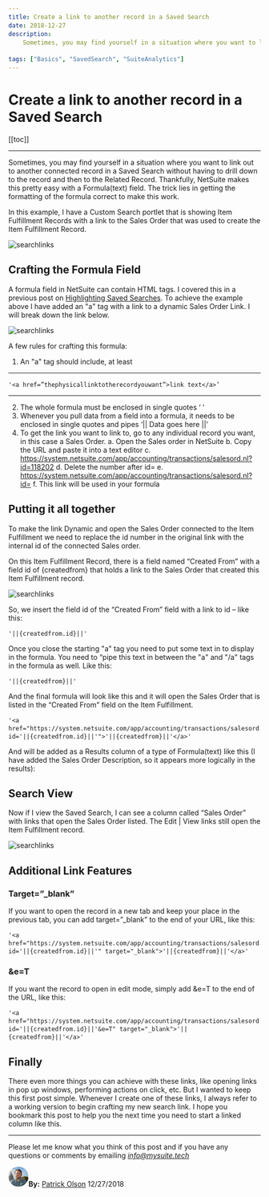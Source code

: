 ```yaml
---
title: Create a link to another record in a Saved Search
date: 2018-12-27
description:
    Sometimes, you may find yourself in a situation where you want to link out to another connected record in a Saved Search without having to drill down to the record and then to the Related Record. Thankfully, NetSuite makes this pretty easy with a Formula(text) field. The trick lies in getting the formatting of the formula correct to make this work.

tags: ["Basics", "SavedSearch", "SuiteAnalytics"]
---
```


# Create a link to another record in a Saved Search

[[toc]]

---

Sometimes, you may find yourself in a situation where you want to link out to another connected record in a Saved Search without having to drill down to the record and then to the Related Record. Thankfully, NetSuite makes this pretty easy with a Formula(text) field. The trick lies in getting the formatting of the formula correct to make this work.

In this example, I have a Custom Search portlet that is showing Item Fulfillment Records with a link to the Sales Order that was used to create the Item Fulfillment Record.

![searchlinks](https://i.imgur.com/lOulJ0v.png "Saved Search Results")
 

## Crafting the Formula Field

A formula field in NetSuite can contain HTML tags. I covered this in a previous post on [Highlighting Saved Searches](https://mysuite.tech/blog/post2.html). To achieve the example above I have added an "a" tag with a link to a dynamic Sales Order Link. I will break down the link below. 

![searchlinks](https://i.imgur.com/0ZqraCT.png "Saved Search Results")

A few rules for crafting this formula:

1.	An "a" tag should include, at least 

---

    '<a href=”thephysicallinktotherecordyouwant”>link text</a>’

---

2.	The whole formula must be enclosed in single quotes ‘    ’
3.	Whenever you pull data from a field into a formula, it needs to be enclosed in single quotes and pipes ‘|| Data goes here ||’
4.	To get the link you want to link to, go to any individual record you want, in this case a Sales Order.
    a.	Open the Sales order in NetSuite
    b.	Copy the URL and paste it into a text editor
    c.	https://system.netsuite.com/app/accounting/transactions/salesord.nl?id=118202
    d.	Delete the number after id=
    e.	https://system.netsuite.com/app/accounting/transactions/salesord.nl?id=
    f.	This link will be used in your formula


## Putting it all together

To make the link Dynamic and open the Sales Order connected to the Item Fulfillment we need to replace the id number in the original link with the internal id of the connected Sales order. 

On this Item Fulfillment Record, there is a field named “Created From” with a field id of {createdfrom} that holds a link to the Sales Order that created this Item Fulfillment record.

![searchlinks](https://i.imgur.com/BAY31mt.png "Saved Search Results")
 
So, we insert the field id of the “Created From” field with a link to id – like this:

    '||{createdfrom.id}||'

Once you close the starting "a" tag you need to put some text in to display in the formula. You need to “pipe this text in between the "a" and "/a" tags in the formula as well. Like this:

    '||{createdfrom}||'

And the final formula will look like this and it will open the Sales Order that is listed in the “Created From” field on the Item Fulfillment.

    '<a href="https://system.netsuite.com/app/accounting/transactions/salesord.nl?id='||{createdfrom.id}||'">'||{createdfrom}||'</a>'

And will be added as a Results column of a type of Formula(text) like this (I have added the Sales Order Description, so it appears more logically in the results):
 
## Search View

Now if I view the Saved Search, I can see a column called “Sales Order” with links that open the Sales Order listed. The Edit | View links still open the Item Fulfillment record.

![searchlinks](https://i.imgur.com/lOulJ0v.png "Saved Search Results")
 

## Additional Link Features

### Target=”_blank”
If you want to open the record in a new tab and keep your place in the previous tab, you can add target=”_blank” to the end of your URL, like this:

    '<a href="https://system.netsuite.com/app/accounting/transactions/salesord.nl?id='||{createdfrom.id}||'" target="_blank">'||{createdfrom}||'</a>'

### &e=T

If you want the record to open in edit mode, simply add &e=T to the end of the URL, like this:

    '<a href="https://system.netsuite.com/app/accounting/transactions/salesord.nl?id='||{createdfrom.id}||'&e=T" target="_blank">'||{createdfrom}||'</a>'

## Finally

There even more things you can achieve with these links, like opening links in pop up windows, performing actions on click, etc. But I wanted to keep this first post simple. Whenever I create one of these links, I always refer to a working version to begin crafting my new search link. I hope you bookmark this post to help you the next time you need to start a linked column like this.


---

Please let me know what you think of this post and if you have any questions or comments by emailing [*info@mysuite.tech*](mailto:info@mysuite.tech)

<a href="https://www.linkedin.com/in/patrick-olson-pmp-csm-137a9435/" target="_blank"><img src="./img/profile.jpg" title="Patrick Olson - LinkedIn Profile" alt="Patrick Olson - LinkedIn Profile" width=8% height="auto" style="border-radius: 50%;"></a>**By:** [Patrick Olson](https://www.linkedin.com/in/patrick-olson-pmp-csm-137a9435/)
12/27/2018 

<TagList />


